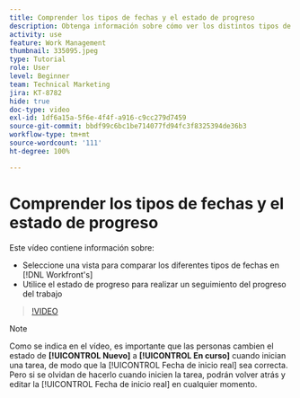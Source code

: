 ```yaml
---
title: Comprender los tipos de fechas y el estado de progreso
description: Obtenga información sobre cómo ver los distintos tipos de fechas en [!DNL  Workfront] y utilice el estado de progreso para realizar un seguimiento del progreso del trabajo.
activity: use
feature: Work Management
thumbnail: 335095.jpeg
type: Tutorial
role: User
level: Beginner
team: Technical Marketing
jira: KT-8782
hide: true
doc-type: video
exl-id: 1df6a15a-5f6e-4f4f-a916-c9cc279d7459
source-git-commit: bbdf99c6bc1be714077fd94fc3f8325394de36b3
workflow-type: tm+mt
source-wordcount: '111'
ht-degree: 100%

---
```


# Comprender los tipos de fechas y el estado de progreso

Este vídeo contiene información sobre:

* Seleccione una vista para comparar los diferentes tipos de fechas en [!DNL Workfront's]
* Utilice el estado de progreso para realizar un seguimiento del progreso del trabajo

>[!VIDEO](https://video.tv.adobe.com/v/335095/?quality=12&learn=on&enablevpops=1)

>[!NOTE]
>
>Como se indica en el vídeo, es importante que las personas cambien el estado de **[!UICONTROL Nuevo]** a **[!UICONTROL En curso]** cuando inician una tarea, de modo que la [!UICONTROL Fecha de inicio real] sea correcta. Pero si se olvidan de hacerlo cuando inicien la tarea, podrán volver atrás y editar la [!UICONTROL Fecha de inicio real] en cualquier momento.


<!--
Task progress status overview
Definitions for the project, task, and issue dates within Workfront
Project timelines
-->
